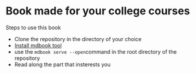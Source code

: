# Book made for your college courses

Steps to use this book
- Clone the repository in the directory of your choice
- [Install mdbook tool](https://rust-lang.github.io/mdBook/guide/installation.html)
- use the  ``mdbook serve --open``command in the root directory of the repository
- Read along the part that insterests you
